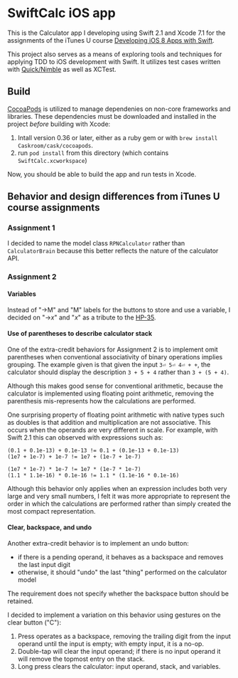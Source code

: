 # SwiftCalc iOS app

This is the Calculator app I developing using Swift 2.1 and Xcode 7.1 for the assignments of the
iTunes U course
[Developing iOS 8 Apps with Swift](https://itunes.apple.com/us/course/developing-ios-8-apps-swift/id961180099).

This project also serves as a means of exploring tools and techniques for applying TDD to iOS 
development with Swift. It utilizes test cases written with [Quick/Nimble](https://github.com/Quick/Quick)
as well as XCTest.

## Build

[CocoaPods](https://cocoapods.org) is utilized to manage dependenies on non-core frameworks and libraries.
These dependencies must be downloaded and installed in the project _before_ building with Xcode:

1. Intall version 0.36 or later, either as a ruby gem or with `brew install Caskroom/cask/cocoapods`.
2. run `pod install` from this directory (which contains `SwiftCalc.xcworkspace`)

Now, you should be able to build the app and run tests in Xcode.

## Behavior and design differences from iTunes U course assignments

### Assignment 1

I decided to name the model class `RPNCalculator` rather than `CalculatorBrain` because this better
reflects the nature of the calculator API.

### Assignment 2

#### Variables

Instead of "→M" and "M" labels for the buttons to store and use a variable, I decided on 
"→_x_" and "_x_" as a tribute to the [HP-35](http://www.hpmuseum.org/hp35.htm).

#### Use of parentheses to describe calculator stack

One of the extra-credit behaviors for Assignment 2 is to implement omit parentheses when conventional
associativity of binary operations implies grouping. The example given is that given the input
`3⏎ 5⏎ 4⏎ + +`, the calculator should display the description `3 + 5 + 4` rather than `3 + (5 + 4)`.

Although this makes good sense for conventional arithmetic, because the calculator is implemented using
floating point arithmetic, removing the parenthesis mis-represents how the calculations are performed.

One surprising property of floating point arithmetic with native types such as doubles is that
addition and multiplication are not associative. This occurs when the operands are very different in 
scale. For example, with Swift 2.1 this can observed with expressions such as:

    (0.1 + 0.1e-13) + 0.1e-13 != 0.1 + (0.1e-13 + 0.1e-13)
    (1e7 + 1e-7) + 1e-7 != 1e7 + (1e-7 + 1e-7)

    (1e7 * 1e-7) * 1e-7 != 1e7 * (1e-7 * 1e-7)
    (1.1 * 1.1e-16) * 0.1e-16 != 1.1 * (1.1e-16 * 0.1e-16)

Although this behavior only applies when an expression includes both very large and very small numbers,
I felt it was more appropriate to represent the order in which the calculations are performed rather
than simply created the most compact representation.

#### Clear, backspace, and undo

Another extra-credit behavior is to implement an undo button:

* if there is a pending operand, it behaves as a backspace and removes the last input digit
* otherwise, it should "undo" the last "thing" performed on the calculator model

The requirement does not specify whether the backspace button should be retained.

I decided to implement a variation on this behavior using gestures on the clear button ("C"):

1. Press operates as a backspace, removing the trailing digit from the input operand until the
input is empty; with empty input, it is a no-op.
2. Double-tap will clear the input operand; if there is no input operand it will remove the topmost
entry on the stack.
3. Long press clears the calculator: input operand, stack, and variables.
